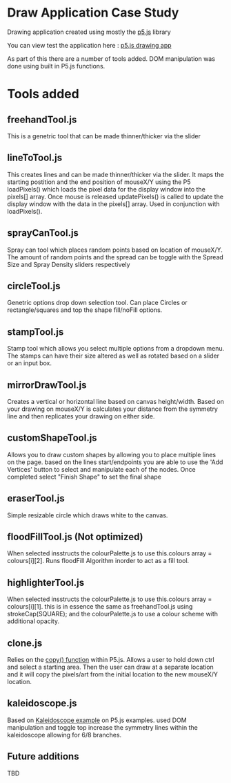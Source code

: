 # Draw Application Case Study

Drawing application created using mostly the [p5.js](https://p5js.org/) library

You can view test the application here : [p5.js drawing app](http://htmlpreview.github.io/?https://github.com/Calvinb1988/p5.js-Drawing-App/blob/main/draw-app-p5.js/index.html)

As part of this there are a number of tools added. DOM manipulation was done using built in P5.js functions.

# Tools added

## freehandTool.js
This is a genetric tool that can be made thinner/thicker via the slider

## lineToTool.js
This creates lines and can be made thinner/thicker via the slider. It maps the starting postition and the end position of mouseX/Y using the P5 loadPixels() which loads the pixel data for the display window into the pixels[] array. Once mouse is released updatePixels() is called to update the display window with the data in the pixels[] array. Used in conjunction with loadPixels().

## sprayCanTool.js
Spray can tool which places random points based on location of mouseX/Y. The amount of random points and the spread can be toggle with the Spread Size and Spray Density sliders respectively

## circleTool.js
Genetric options drop down selection tool. Can place Circles or rectangle/squares and top the shape fill/noFill options.

## stampTool.js
Stamp tool which allows you select multiple options from a dropdown menu. The stamps can have their size altered as well as rotated based on a slider or an input box.

## mirrorDrawTool.js
Creates a vertical or horizontal line based on canvas height/width. Based on your drawing on mouseX/Y is calculates your distance from the symmetry line and then replicates your drawing on either side.

## customShapeTool.js
Allows you to draw custom shapes by allowing you to place multiple lines on the page. based on the lines start/endpoints you are able to use the 'Add Vertices' button to select and manipulate each of the nodes. Once completed select "Finish Shape" to set the final shape

## eraserTool.js
Simple resizable circle which draws white to the canvas.

## floodFillTool.js (Not optimized)
When selected insstructs the colourPalette.js to use this.colours array = colours[i][2]. Runs floodFill Algorithm inorder to act as a fill tool.

## highlighterTool.js
When selected insstructs the colourPalette.js to use this.colours array = colours[i][1]. this is in essence the same as freehandTool.js using strokeCap(SQUARE); and the colourPalette.js to use a colour scheme with additional opacity.

## clone.js
Relies on the [copy() function](https://p5js.org/examples/image-copy-method.html) within P5.js. Allows a user to hold down ctrl and select a starting area. Then the user can draw at a separate location and it will copy the pixels/art from the initial location to the new mouseX/Y location.

## kaleidoscope.js
Based on [Kaleidoscope example](https://p5js.org/examples/interaction-kaleidoscope.html) on P5.js examples. used DOM manipulation and toggle top increase the symmetry lines within the kaleidoscope allowing for 6/8 branches.

## Future additions 

TBD